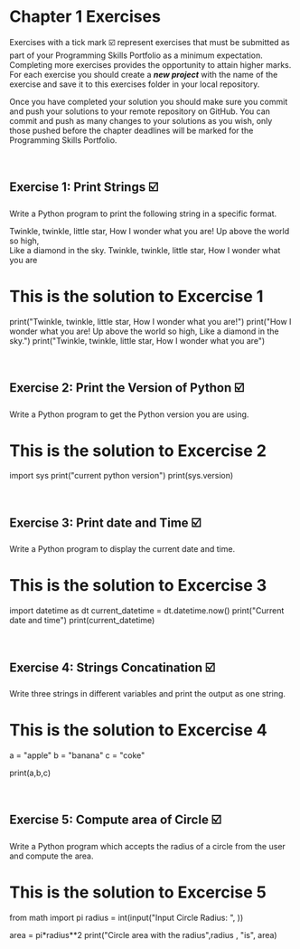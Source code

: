 # Chapter 1 Exercises

Exercises with a tick mark :ballot_box_with_check: represent exercises that must be submitted as part of your Programming Skills Portfolio as a minimum expectation. Completing more exercises provides the opportunity to attain higher marks. For each exercise you should create a _**new project**_ with the name of the exercise and save it to this exercises folder in your local repository.

Once you have completed your solution you should make sure you commit and push your solutions to your remote repository on GitHub. You can commit and push as many changes to your solutions as you wish, only those pushed before the chapter deadlines will be marked for the Programming Skills Portfolio.  


&nbsp;

## Exercise 1: Print Strings :ballot_box_with_check:

Write a Python program to print the following string in a specific format.

Twinkle, twinkle, little star,
	How I wonder what you are! 
		Up above the world so high,   		
		Like a diamond in the sky. 
Twinkle, twinkle, little star, 
	How I wonder what you are

# This is the solution to Excercise 1
print("Twinkle, twinkle, little star, How I wonder what you are!")
print("How I wonder what you are! Up above the world so high, Like a diamond in the sky.")
print("Twinkle, twinkle, little star, How I wonder what you are")


&nbsp;
&nbsp;
&nbsp;
## Exercise 2: Print the Version of Python :ballot_box_with_check:

 Write a Python program to get the Python version you are using.

# This is the solution to Excercise 2
import sys
print("current python version")
print(sys.version)

&nbsp;
&nbsp;
&nbsp;
## Exercise 3: Print date and Time :ballot_box_with_check:

Write a Python program to display the current date and time.

# This is the solution to Excercise 3
import datetime as dt
current_datetime = dt.datetime.now()
print("Current date and time")
print(current_datetime)

&nbsp;
&nbsp;
&nbsp;
## Exercise 4: Strings Concatination :ballot_box_with_check:
Write three strings in different variables and print the output as one string.
# This is the solution to Excercise 4
a = "apple"
b = "banana"
c = "coke"

print(a,b,c)

&nbsp;
&nbsp;
&nbsp;

## Exercise 5: Compute area of Circle :ballot_box_with_check:

Write a Python program which accepts the radius of a circle from the user and compute the area.

# This is the solution to Excercise 5
from math import pi
radius = int(input("Input Circle Radius: ", ))

area = pi*radius**2
print("Circle area with the radius",radius , "is", area)

&nbsp;
&nbsp;
&nbsp;

